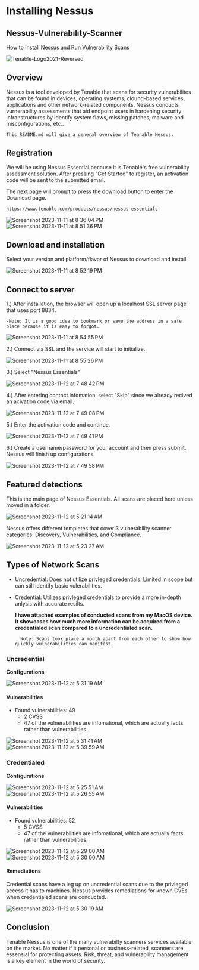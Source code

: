 # Installing Nessus

## Nessus-Vulnerability-Scanner

How to Install Nessus and Run Vulnerability Scans

![Tenable-Logo2021-Reversed](https://github.com/RodMo97/Nessus-Vulnerability-Scanner/assets/124803297/b2c48121-85a4-41f0-9fdd-6baac4a14775)

## Overview

Nessus is a tool developed by Tenable that scans for security vulnerabilites that can be found in devices, operating systems, clound-based services, applications and other network-related components. Nessus conducts vurnerability assessments that aid endpoint users in hardening security infranstructures by identify system flaws, missing patches, malware and misconfigurations, etc..

```
This README.md will give a general overview of Teanable Nessus.
```

## Registration

We will be using Nessus Essential because it is Tenable's free vulnerability assessment solution. After pressing "Get Started" to register, an activation code will be sent to the submitted email.

The next page will prompt to press the download button to enter the Download page.

```
https://www.tenable.com/products/nessus/nessus-essentials
```

![Screenshot 2023-11-11 at 8 36 04 PM](https://github.com/RodMo97/Nessus-Vulnerability-Scanner/assets/124803297/4b5a0917-4013-457f-b809-5b0447be4a01) ![Screenshot 2023-11-11 at 8 51 36 PM](https://github.com/RodMo97/Nessus-Vulnerability-Scanner/assets/124803297/dd391e47-99ff-4cc5-a24d-8df32eb1cafd)

## Download and installation

Select your version and platform/flavor of Nessus to download and install.

![Screenshot 2023-11-11 at 8 52 19 PM](https://github.com/RodMo97/Nessus-Vulnerability-Scanner/assets/124803297/853aaf91-434f-4810-895e-da31707d4e53)

## Connect to server

1.) After installation, the browser will open up a localhost SSL server page that uses port 8834.

```
-Note: It is a good idea to bookmark or save the address in a safe place because it is easy to forgot.
```

![Screenshot 2023-11-11 at 8 54 55 PM](https://github.com/RodMo97/Nessus-Vulnerability-Scanner/assets/124803297/6d510552-5487-46fb-94f5-886899416056)

2.) Connect via SSL and the service will start to initialize.

![Screenshot 2023-11-11 at 8 55 26 PM](https://github.com/RodMo97/Nessus-Vulnerability-Scanner/assets/124803297/ed3f7914-3765-4740-bbb4-021bcb66210a)

3.) Select "Nessus Essentials"

![Screenshot 2023-11-12 at 7 48 42 PM](https://github.com/RodMo97/Nessus-Vulnerability-Scanner/assets/124803297/8a0851ba-3bc0-4fd8-8211-ab4906e99f07)

4.) After entering contact infomation, select "Skip" since we already recived an acivation code via email.

![Screenshot 2023-11-12 at 7 49 08 PM](https://github.com/RodMo97/Nessus-Vulnerability-Scanner/assets/124803297/7d63f202-ab44-4985-8fc9-032314cbac5d)

5.) Enter the activation code and continue.

![Screenshot 2023-11-12 at 7 49 41 PM](https://github.com/RodMo97/Nessus-Vulnerability-Scanner/assets/124803297/28474c09-59ef-458e-aa2e-e06792ada939)

6.) Create a username/password for your account and then press submit. Nessus will finish up configurations.

![Screenshot 2023-11-12 at 7 49 58 PM](https://github.com/RodMo97/Nessus-Vulnerability-Scanner/assets/124803297/1fcf369d-b9a9-44f4-a45e-8c9c85ca5035)

## Featured detections

This is the main page of Nessus Essentials. All scans are placed here unless moved in a folder.

![Screenshot 2023-11-12 at 5 21 14 AM](https://github.com/RodMo97/Nessus-Vulnerability-Scanner/assets/124803297/3f3af2b8-395d-46e5-83ca-4c0483728f9d)

Nessus offers different templetes that cover 3 vulnerability scanner categories: Discovery, Vulnerabilities, and Compliance.

![Screenshot 2023-11-12 at 5 23 27 AM](https://github.com/RodMo97/Nessus-Vulnerability-Scanner/assets/124803297/7c8b85fd-3699-4eb4-bb14-fbf4c94d4e2a)

## Types of Network Scans

* Uncredential: Does not utilize privleged credentials. Limited in scope but can still identify basic vulerabilities.
*   Credential: Utilizes privleged credentials to provide a more in-depth anlysis with accurate resilts.

    **I have attached examples of conducted scans from my MacOS device. It showcases how much more information can be acquired from a credentialed scan compared to a uncredentialed scan.**

    ```
      Note: Scans took place a month apart from each other to show how quickly vulnerabilities can manifest. 
    ```

### Uncredential

**Configurations**

![Screenshot 2023-11-12 at 5 31 19 AM](https://github.com/RodMo97/Nessus-Vulnerability-Scanner/assets/124803297/21c04612-a004-40f6-afaa-de2adcd3d712)

#### Vulnerabilities

* Found vulnerabilities: 49
  * 2 CVSS
  * 47 of the vulnerabilities are infomational, which are actually facts rather than vulnerabilities.

![Screenshot 2023-11-12 at 5 31 41 AM](https://github.com/RodMo97/Nessus-Vulnerability-Scanner/assets/124803297/222cbce7-c9db-4dae-b057-c973597002e7) ![Screenshot 2023-11-12 at 5 39 59 AM](https://github.com/RodMo97/Nessus-Vulnerability-Scanner/assets/124803297/e9ecb7af-6c61-444b-a3e5-12db81745ed7)

### Credentialed

**Configurations**

![Screenshot 2023-11-12 at 5 25 51 AM](https://github.com/RodMo97/Nessus-Vulnerability-Scanner/assets/124803297/5b369ff7-e9bb-4982-a8b1-d5511d64875a) ![Screenshot 2023-11-12 at 5 26 55 AM](https://github.com/RodMo97/Nessus-Vulnerability-Scanner/assets/124803297/59e98af1-2b1a-4da5-acc2-a87292366551)

#### Vulnerabilities

* Found vulnerabilities: 52
  * 5 CVSS
  * 47 of the vulnerabilities are infomational, which are actually facts rather than vulnerabilities.

![Screenshot 2023-11-12 at 5 29 00 AM](https://github.com/RodMo97/Nessus-Vulnerability-Scanner/assets/124803297/daa25041-e385-44ff-9ddb-5bac4ee1f437) ![Screenshot 2023-11-12 at 5 30 00 AM](https://github.com/RodMo97/Nessus-Vulnerability-Scanner/assets/124803297/17b1f471-0c60-4a2c-959b-f8960421c7db)

#### Remediations

Credential scans have a leg up on uncredential scans due to the privleged access it has to machines. Nessus provides remediations for known CVEs when credentialed scans are conducted.

![Screenshot 2023-11-12 at 5 30 19 AM](https://github.com/RodMo97/Nessus-Vulnerability-Scanner/assets/124803297/7c79cf02-7e91-457e-acc9-7afdf5dc7e5a)

## Conclusion

Tenable Nessus is one of the many vulnerabilty scanners services available on the market. No matter if it personal or business-related, scanners are essensial for protecting assets. Risk, threat, and vulnerability management is a key element in the world of security.

